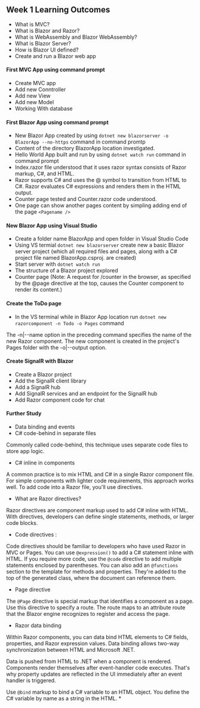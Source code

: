 ## Week 1 Learning Outcomes
* What is MVC?
* What is Blazor and Razor?
* What is WebAssembly and Blazor WebAssembly?
* What is Blazor Server?
* How is Blazor UI defined?
* Create and run a Blazor web app
#### First MVC App using command prompt
* Create MVC app
* Add new Conntroller
* Add new View
* Add new Model
* Working With database
#### First Blazor App using command prompt
* New Blazor App created by using ``` dotnet new blazorserver -o BlazorApp --no-https ``` command in command promtp
* Content of the directory BlazorApp location investigated.
* Hello World App built and run by using ``` dotnet watch run ``` command in command prompt
* Index.razor file understood that it uses razor syntax consists of Razor markup, C#, and HTML.
* Razor supports C# and uses the @ symbol to transition from HTML to C#. Razor evaluates C# expressions and renders them in the HTML output.
* Counter page tested and Counter.razor code understood.
* One page can show another pages content by simpling adding end of the page ``` <Pagename /> ```
#### New Blazor App using Visual Studio
* Create a folder name BlazorApp and open folder in Visual Studio Code
* Using VS termial ``` dotnet new blazorserver ``` create new a basic Blazor server project (which all required files and pages, along with a C# project file named BlazorApp.csproj. are created)
* Start server with ``` dotnet watch run ```
* The structure of a Blazor project explored
* Counter page (Note: A request for /counter in the browser, as specified by the @page directive at the top, causes the Counter component to render its content.)
#### Create the ToDo page
* In the VS terminal while in Blazor App location run ``` dotnet new razorcomponent -n Todo -o Pages ``` command

The -n|--name option in the preceding command specifies the name of the new Razor component. The new component is created in the project's Pages folder with the -o|--output option.
#### Create SignalR with Blazor
* Create a Blazor project
* Add the SignalR client library
* Add a SignalR hub
* Add SignalR services and an endpoint for the SignalR hub
* Add Razor component code for chat
#### Further Study
* Data binding and events
* C# code-behind in separate files 

Commonly called code-behind, this technique uses separate code files to store app logic.
* C# inline in components

A common practice is to mix HTML and C# in a single Razor component file. For simple components with lighter code requirements, this approach works well. To add code into a Razor file, you'll use directives.
* What are Razor directives?

Razor directives are component markup used to add C# inline with HTML. With directives, developers can define single statements, methods, or larger code blocks.
* Code directives : 

Code directives should be familiar to developers who have used Razor in MVC or Pages.
You can use ``` @expression() ``` to add a C# statement inline with HTML. If you require more code, use the ``` @code ``` directive to add multiple statements enclosed by parentheses.
You can also add an ``` @functions ``` section to the template for methods and properties. They're added to the top of the generated class, where the document can reference them.
* Page directive

The ``` @Page ``` directive is special markup that identifies a component as a page. Use this directive to specify a route. The route maps to an attribute route that the Blazor engine recognizes to register and access the page.
* Razor data binding

Within Razor components, you can data bind HTML elements to C# fields, properties, and Razor expression values. Data binding allows two-way synchronization between HTML and Microsoft .NET.

Data is pushed from HTML to .NET when a component is rendered. Components render themselves after event-handler code executes. That's why property updates are reflected in the UI immediately after an event handler is triggered.

Use ``` @bind ``` markup to bind a C# variable to an HTML object. You define the C# variable by name as a string in the HTML.
* 
